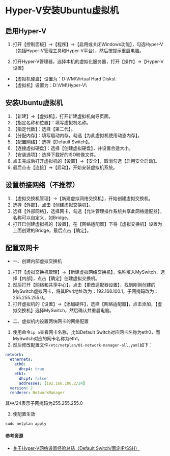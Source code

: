 # Hyper-V安装Ubuntu虚拟机

## 启用Hyper-V

1. 打开【控制面板】->【程序】->【启用或关闭Windows功能】，勾选Hyper-V（包括Hyper-V管理工具和Hyper-V平台），然后按提示重启电脑。

2. 打开Hyper-V管理器，选择本机的虚拟化服务器，打开【操作】->【Hyper-V设置】

- 【虚拟机硬盘】设置为：D:\VM\Virtual Hard Disks\
- 【虚拟机】设置为：D:\VM\Hyper-V\

## 安装Ubuntu虚拟机

1. 【新建】->【虚拟机】，打开新建虚拟机向导页面。
2. 【指定名称和位置】：填写虚拟机名称。
3. 【指定代数】：选择【第二代】。
4. 【分配内存】：填写启动内存，勾选【为此虚拟机使用动态内存】。
5. 【配置网络】：选择【Default Switch】。
6. 【连接虚拟硬盘】：选择【创建虚拟硬盘】，并设置合适大小。
7. 【安装选项】：选择下载好的ISO映像文件。
8. 点击完成后打开虚拟机的【设置】->【安全】，取消勾选【启用安全启动】。
9. 最后点击【连接】->【启动】，开始安装虚拟机系统。

## 设置桥接网络（不推荐）

1. 【虚拟交换机管理】->【新建虚拟网络交换机】，开始创建虚拟交换机。
2. 选择【外部】，点击【创建虚拟交换机】。
3. 选择【外部网络】，选择网卡，勾选【允许管理操作系统共享此网络适配器】，名称可以自定义，如Bridge。
4. 打开已创建虚拟机的【设置】，在【网络适配器】下将【虚拟交换机】设置为上面创建的Bridge，最后点击【确定】。

## 配置双网卡

- 一、创建内部虚拟交换机

1. 打开【虚拟交换机管理】->【新建虚拟网络交换机】，名称填入MySwitch，选择【内部】，点击【确定】创建虚拟交换机。
2. 然后打开【网络和共享中心】，点击【更改适配器设置】，找到刚刚创建的MySwitch虚拟网卡，将其IPv4地址改为：192.168.100.1，子网掩码改为：255.255.255.0。
3. 打开虚拟机的【设置】->【添加硬件】，选择【网络适配器】，点击添加，【虚拟交换机】选择MySwitch，然后确认并重启电脑。

- 二、虚拟机内设置两块网卡的网络配置

1. 使用命令`ip a`查看网卡名称，比如Default Switch对应网卡名称为eth0，而MySwitch对应的网卡名称为eth1。
2. 然后修改配置文件`/etc/netplan/01-network-manager-all.yaml`如下：

```yaml
network:
  ethernets:
    eth0:
      dhcp4: true
    eth1:
      dhcp4: false
      addresses: [192.168.100.2/24]
  version: 2
  renderer: NetworkManager
```

其中/24表示子网掩码为255.255.255.0

3. 使配置生效

```
sudo netplan apply
```

#### 参考资源

- [关于Hyper-V网络设置经验总结（Default Switch/固定IP/SSH）](https://bbs.huaweicloud.com/blogs/324280)
